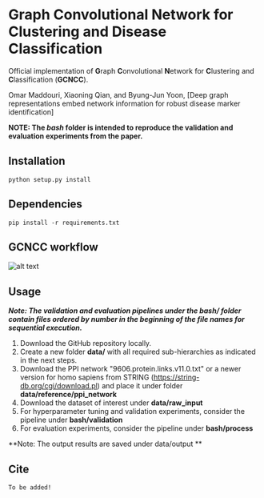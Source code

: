 # Graph Convolutional Network for Clustering and Disease Classification

Official implementation of **G**raph **C**onvolutional **N**etwork for **C**lustering and **C**lassification (**GCNCC**).

Omar Maddouri, Xiaoning Qian, and Byung-Jun Yoon, [Deep graph representations embed network information for robust disease marker identification]

**NOTE: The *bash* folder is intended to reproduce the validation and evaluation experiments from the paper.**

## Installation

```python setup.py install```

## Dependencies

```pip install -r requirements.txt ```

## GCNCC workflow

![alt text](workflow.png)

## Usage
***Note: The validation and evaluation pipelines under the bash/ folder contain files ordered by number in the beginning of the file names for sequential execution.***
1) Download the GitHub repository locally.
2) Create a new folder **data/** with all required sub-hierarchies as indicated in the next steps.
3) Download the PPI network "9606.protein.links.v11.0.txt" or a newer version for homo sapiens from STRING (https://string-db.org/cgi/download.pl) and place it under folder **data/reference/ppi_network**
4) Download the dataset of interest under **data/raw_input**
5) For hyperparameter tuning and validation experiments, consider the pipeline under **bash/validation**
6) For evaluation experiments, consider the pipeline under **bash/process**

**Note: The output results are saved under data/output **

## Cite
```
To be added!
```
